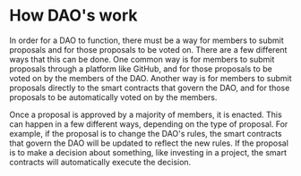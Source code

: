 # How DAO's work

In order for a DAO to function, there must be a way for members to submit proposals and for those proposals to be voted on. There are a few different ways that this can be done. One common way is for members to submit proposals through a platform like GitHub, and for those proposals to be voted on by the members of the DAO. Another way is for members to submit proposals directly to the smart contracts that govern the DAO, and for those proposals to be automatically voted on by the members.

Once a proposal is approved by a majority of members, it is enacted. This can happen in a few different ways, depending on the type of proposal. For example, if the proposal is to change the DAO's rules, the smart contracts that govern the DAO will be updated to reflect the new rules. If the proposal is to make a decision about something, like investing in a project, the smart contracts will automatically execute the decision.

